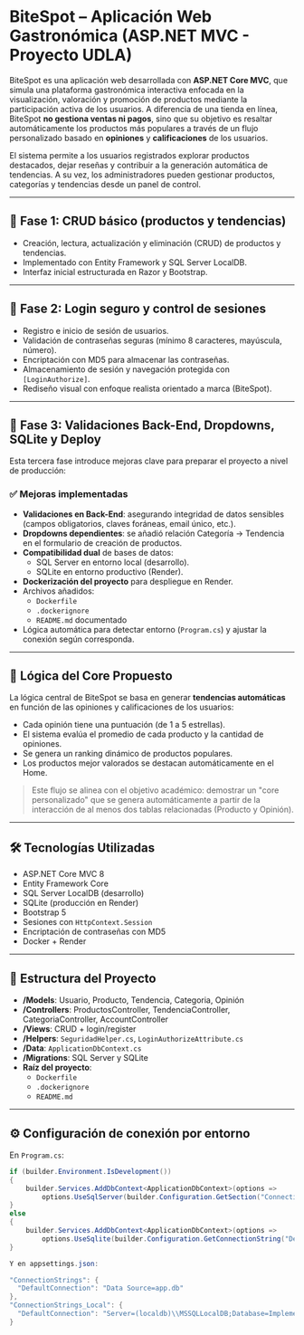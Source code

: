 # BiteSpot – Aplicación Web Gastronómica (ASP.NET MVC - Proyecto UDLA)

BiteSpot es una aplicación web desarrollada con **ASP.NET Core MVC**, que simula una plataforma gastronómica interactiva enfocada en la visualización, valoración y promoción de productos mediante la participación activa de los usuarios. A diferencia de una tienda en línea, BiteSpot **no gestiona ventas ni pagos**, sino que su objetivo es resaltar automáticamente los productos más populares a través de un flujo personalizado basado en **opiniones** y **calificaciones** de los usuarios.

El sistema permite a los usuarios registrados explorar productos destacados, dejar reseñas y contribuir a la generación automática de tendencias. A su vez, los administradores pueden gestionar productos, categorías y tendencias desde un panel de control.

---

## 🔄 Fase 1: CRUD básico (productos y tendencias)

- Creación, lectura, actualización y eliminación (CRUD) de productos y tendencias.
- Implementado con Entity Framework y SQL Server LocalDB.
- Interfaz inicial estructurada en Razor y Bootstrap.

---

## 🔐 Fase 2: Login seguro y control de sesiones

- Registro e inicio de sesión de usuarios.
- Validación de contraseñas seguras (mínimo 8 caracteres, mayúscula, número).
- Encriptación con MD5 para almacenar las contraseñas.
- Almacenamiento de sesión y navegación protegida con `[LoginAuthorize]`.
- Rediseño visual con enfoque realista orientado a marca (BiteSpot).

---

## 🚀 Fase 3: Validaciones Back-End, Dropdowns, SQLite y Deploy

Esta tercera fase introduce mejoras clave para preparar el proyecto a nivel de producción:

### ✅ Mejoras implementadas

- **Validaciones en Back-End**: asegurando integridad de datos sensibles (campos obligatorios, claves foráneas, email único, etc.).
- **Dropdowns dependientes**: se añadió relación Categoría → Tendencia en el formulario de creación de productos.
- **Compatibilidad dual** de bases de datos:
  - SQL Server en entorno local (desarrollo).
  - SQLite en entorno productivo (Render).
- **Dockerización del proyecto** para despliegue en Render.
- Archivos añadidos:
  - `Dockerfile`
  - `.dockerignore`
  - `README.md` documentado
- Lógica automática para detectar entorno (`Program.cs`) y ajustar la conexión según corresponda.

---

## 🧠 Lógica del Core Propuesto

La lógica central de BiteSpot se basa en generar **tendencias automáticas** en función de las opiniones y calificaciones de los usuarios:

- Cada opinión tiene una puntuación (de 1 a 5 estrellas).
- El sistema evalúa el promedio de cada producto y la cantidad de opiniones.
- Se genera un ranking dinámico de productos populares.
- Los productos mejor valorados se destacan automáticamente en el Home.

> Este flujo se alinea con el objetivo académico: demostrar un "core personalizado" que se genera automáticamente a partir de la interacción de al menos dos tablas relacionadas (Producto y Opinión).

---

## 🛠 Tecnologías Utilizadas

- ASP.NET Core MVC 8
- Entity Framework Core
- SQL Server LocalDB (desarrollo)
- SQLite (producción en Render)
- Bootstrap 5
- Sesiones con `HttpContext.Session`
- Encriptación de contraseñas con MD5
- Docker + Render

---

## 📁 Estructura del Proyecto

- **/Models**: Usuario, Producto, Tendencia, Categoria, Opinión
- **/Controllers**: ProductosController, TendenciaController, CategoriaController, AccountController
- **/Views**: CRUD + login/register
- **/Helpers**: `SeguridadHelper.cs`, `LoginAuthorizeAttribute.cs`
- **/Data**: `ApplicationDbContext.cs`
- **/Migrations**: SQL Server y SQLite
- **Raíz del proyecto**:
  - `Dockerfile`
  - `.dockerignore`
  - `README.md`

---

## ⚙️ Configuración de conexión por entorno

En `Program.cs`:

```csharp
if (builder.Environment.IsDevelopment())
{
    builder.Services.AddDbContext<ApplicationDbContext>(options =>
        options.UseSqlServer(builder.Configuration.GetSection("ConnectionStrings_Local")["DefaultConnection"]));
}
else
{
    builder.Services.AddDbContext<ApplicationDbContext>(options =>
        options.UseSqlite(builder.Configuration.GetConnectionString("DefaultConnection")));
}

Y en appsettings.json:

"ConnectionStrings": {
  "DefaultConnection": "Data Source=app.db"
},
"ConnectionStrings_Local": {
  "DefaultConnection": "Server=(localdb)\\MSSQLLocalDB;Database=ImplementacionCrudMVC;Trusted_Connection=True;"
}
